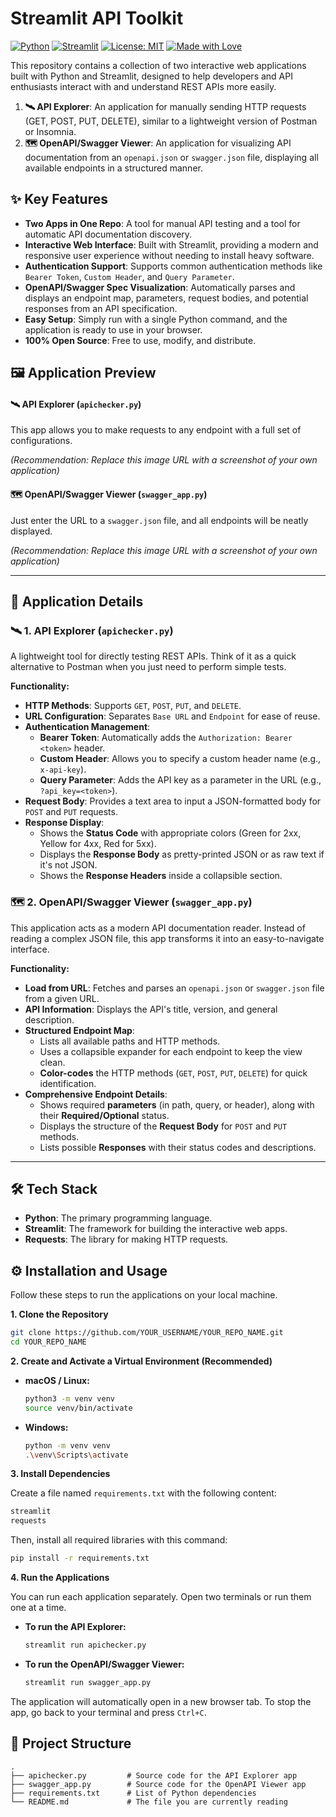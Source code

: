 # Streamlit API Toolkit

[![Python](https://img.shields.io/badge/Python-3.8%2B-blue.svg)](https://www.python.org/)
[![Streamlit](https://img.shields.io/badge/Streamlit-1.25%2B-FF4B4B.svg)](https://streamlit.io)
[![License: MIT](https://img.shields.io/badge/License-MIT-yellow.svg)](https://opensource.org/licenses/MIT)
[![Made with Love](https://img.shields.io/badge/Made%20with-%E2%9D%A4%EF%B8%8F-orange.svg)](https://www.streamlit.io)

This repository contains a collection of two interactive web applications built with Python and Streamlit, designed to help developers and API enthusiasts interact with and understand REST APIs more easily.

1.  **🛰️ API Explorer**: An application for manually sending HTTP requests (GET, POST, PUT, DELETE), similar to a lightweight version of Postman or Insomnia.
2.  **🗺️ OpenAPI/Swagger Viewer**: An application for visualizing API documentation from an `openapi.json` or `swagger.json` file, displaying all available endpoints in a structured manner.

## ✨ Key Features

-   **Two Apps in One Repo**: A tool for manual API testing and a tool for automatic API documentation discovery.
-   **Interactive Web Interface**: Built with Streamlit, providing a modern and responsive user experience without needing to install heavy software.
-   **Authentication Support**: Supports common authentication methods like `Bearer Token`, `Custom Header`, and `Query Parameter`.
-   **OpenAPI/Swagger Spec Visualization**: Automatically parses and displays an endpoint map, parameters, request bodies, and potential responses from an API specification.
-   **Easy Setup**: Simply run with a single Python command, and the application is ready to use in your browser.
-   **100% Open Source**: Free to use, modify, and distribute.

## 🖼️ Application Preview

#### 🛰️ API Explorer (`apichecker.py`)

This app allows you to make requests to any endpoint with a full set of configurations.

*(Recommendation: Replace this image URL with a screenshot of your own application)*


#### 🗺️ OpenAPI/Swagger Viewer (`swagger_app.py`)

Just enter the URL to a `swagger.json` file, and all endpoints will be neatly displayed.

*(Recommendation: Replace this image URL with a screenshot of your own application)*


---

## 🚀 Application Details

### 🛰️ 1. API Explorer (`apichecker.py`)

A lightweight tool for directly testing REST APIs. Think of it as a quick alternative to Postman when you just need to perform simple tests.

**Functionality:**

-   **HTTP Methods**: Supports `GET`, `POST`, `PUT`, and `DELETE`.
-   **URL Configuration**: Separates `Base URL` and `Endpoint` for ease of reuse.
-   **Authentication Management**:
    -   **Bearer Token**: Automatically adds the `Authorization: Bearer <token>` header.
    -   **Custom Header**: Allows you to specify a custom header name (e.g., `x-api-key`).
    -   **Query Parameter**: Adds the API key as a parameter in the URL (e.g., `?api_key=<token>`).
-   **Request Body**: Provides a text area to input a JSON-formatted body for `POST` and `PUT` requests.
-   **Response Display**:
    -   Shows the **Status Code** with appropriate colors (Green for 2xx, Yellow for 4xx, Red for 5xx).
    -   Displays the **Response Body** as pretty-printed JSON or as raw text if it's not JSON.
    -   Shows the **Response Headers** inside a collapsible section.

### 🗺️ 2. OpenAPI/Swagger Viewer (`swagger_app.py`)

This application acts as a modern API documentation reader. Instead of reading a complex JSON file, this app transforms it into an easy-to-navigate interface.

**Functionality:**

-   **Load from URL**: Fetches and parses an `openapi.json` or `swagger.json` file from a given URL.
-   **API Information**: Displays the API's title, version, and general description.
-   **Structured Endpoint Map**:
    -   Lists all available paths and HTTP methods.
    -   Uses a collapsible expander for each endpoint to keep the view clean.
    -   **Color-codes** the HTTP methods (`GET`, `POST`, `PUT`, `DELETE`) for quick identification.
-   **Comprehensive Endpoint Details**:
    -   Shows required **parameters** (in path, query, or header), along with their **Required/Optional** status.
    -   Displays the structure of the **Request Body** for `POST` and `PUT` methods.
    -   Lists possible **Responses** with their status codes and descriptions.

---

## 🛠️ Tech Stack

-   **Python**: The primary programming language.
-   **Streamlit**: The framework for building the interactive web apps.
-   **Requests**: The library for making HTTP requests.

## ⚙️ Installation and Usage

Follow these steps to run the applications on your local machine.

**1. Clone the Repository**

```bash
git clone https://github.com/YOUR_USERNAME/YOUR_REPO_NAME.git
cd YOUR_REPO_NAME
```

**2. Create and Activate a Virtual Environment (Recommended)**

-   **macOS / Linux:**
    ```bash
    python3 -m venv venv
    source venv/bin/activate
    ```
-   **Windows:**
    ```bash
    python -m venv venv
    .\venv\Scripts\activate
    ```

**3. Install Dependencies**

Create a file named `requirements.txt` with the following content:

```txt
streamlit
requests
```

Then, install all required libraries with this command:

```bash
pip install -r requirements.txt
```

**4. Run the Applications**

You can run each application separately. Open two terminals or run them one at a time.

-   **To run the API Explorer:**
    ```bash
    streamlit run apichecker.py
    ```

-   **To run the OpenAPI/Swagger Viewer:**
    ```bash
    streamlit run swagger_app.py
    ```

The application will automatically open in a new browser tab. To stop the app, go back to your terminal and press `Ctrl+C`.

## 📂 Project Structure

```
.
├── apichecker.py         # Source code for the API Explorer app
├── swagger_app.py        # Source code for the OpenAPI Viewer app
├── requirements.txt      # List of Python dependencies
└── README.md             # The file you are currently reading
```
